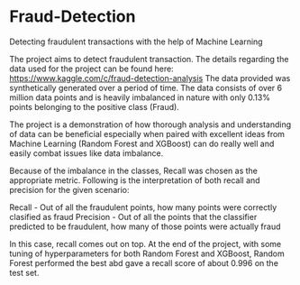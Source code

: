 # Fraud-Detection
Detecting fraudulent transactions with the help of Machine Learning 

The project aims to detect fraudulent transaction. The details regarding the data used for the project can be found here: https://www.kaggle.com/c/fraud-detection-analysis
The data provided was synthetically generated over a period of time. The data consists of over 6 million data points and is heavily imbalanced in nature with only 0.13% points belonging to the positive class (Fraud). 

The project is a demonstration of how thorough analysis and understanding of data can be beneficial especially when paired with excellent ideas from Machine Learning (Random Forest and XGBoost) can do really well and easily combat issues like data imbalance. 

Because of the imbalance in the classes, Recall was chosen as the appropriate metric. 
Following is the interpretation of both recall and precision for the given scenario:

Recall - Out of all the fraudulent points, how many points were correctly clasified as fraud
Precision - Out of all the points that the classifier predicted to be fraudulent, how many of those points were actually fraud

In this case, recall comes out on top. At the end of the project, with some tuning of hyperparameters for both Random Forest and XGBoost, Random Forest performed the best
abd gave a recall score of about 0.996 on the test set.
